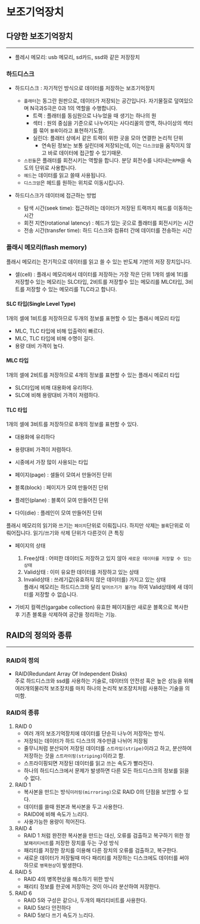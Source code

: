 # 보조기억장치
## 다양한 보조기억장치
- - -
- 플레시 메모리: usb 메모리, sd카드, ssd와 같은 저장장치
### 하드디스크
- 하드디스크 : 자기적인 방식으로 데이터를 저장하는 보조기억장치  
  - `플래터`는 동그란 원판으로, 데이터가 저장되는 공간입니다. 자기물질로 덮여있으며 N극과S극은 0과 1의 역할을 수행합니다.  
    - 트랙 : 플래터를 동심원으로 나누었을 때 생기는 하나의 원
    - 섹터 : 원의 중심을 기준으로 나누어지는 사다리꼴의 영역, 하나이상의 섹터를 묶어 `블록`이라고 표현하기도함.
    - 실린더: 플래터 상에서 같은 트랙이 위한 곳을 모아 연결한 논리적 단위
      - 연속된 정보는 보통 실린더에 저장되는데, 이는 `디스크암`을 움직이지 않고 바로 데이터에 접근할 수 있기때문.
  - `스핀들`은 플래터를 회전시키는 역할을 합니다. 분당 회전수를 나타내는`RPM`을 속도의 단위로 사용합니다.
  - `헤드`는 데이터를 읽고 쓸때 사용됩니다.
  - `디스크암`은 헤드를 원하는 위치로 이동시킵니다.
  

- 하드디스크가 데이터에 접근하는 방법
  - 탐색 시간(seek time): 접근하려는 데이터가 저장된 트랙까지 헤드를 이동하는 시간
  - 회전 지연(rotational latency) : 헤드가 있는 곳으로 플래터를 회전시키는 시간
  - 전송 시간(transfer time): 하드 디스크와 컴퓨터 간에 데이터를 전송하는 시간

### 플래시 메모리(flash memory)
플래시 메모리는 전기적으로 데이터를 읽고 쓸 수 있는 반도체 기반의 저장 장치입니다.
- 셀(cell) : 플래시 메모리에서 데이터를 저장하는 가장 작은 단위
1개의 셀에 1티를 저장할수 있는 메모리는 SLC타입, 2비트를 저장할수 있는 메모리를 MLC타입, 3비트를 저장할 수 있는 메모리를 TLC라고 합니다.

#### SLC 타입(Single Level Type)
1개의 셀에 1비트를 저장하므로 두개의 정보를 표현할 수 있는 플래시 메모리 타입
- MLC, TLC 타입에 비해 입출력이 빠르다.
- MLC, TLC 타입에 비해 수명이 길다.
- 용량 대비 가격이 높다.

#### MLC 타입
1개의 셀에 2비트를 저장하므로 4개의 정보를 표현할 수 있는 플래시 메로리 타입
- SLC타입에 비해 대용화에 유리하다.
- SLC에 비해 용량대비 가격이 저렴하다.

#### TLC 타입
1개의 셀에 3비트를 저장하므로 8개의 정보를 표현할 수 있다.
- 대용화에 유리하다
- 용량대비 가격이 저렴하다.
- 시중에서 가장 많이 사용되는 타입

- 페이지(page) : 셀들이 모여서 만들어진 단위
- 블록(block) : 페이지가 모여 만들어진 단위
- 플레인(plane) : 블록이 모여 만들어진 단위
- 다이(die) : 플레인이 모여 만들어진 단위  

플래시 메모리의 읽기와 쓰기는 `페이지`단위로 이뤄집니다. 하지만 삭제는 `블록`단위로 이뤄어집니다. 읽기/쓰기와 삭제 단위가 다른것이 큰 특징
- 페이지의 상태
  1. Free상태 : 어떠한 데이터도 저장하고 있지 않아 `새로운 데이터를 저장할 수 있는 상태`
  2. Valid상태 : 이미 유요한 데이터를 저장하고 있는 상태
  3. Invalid상태 : 쓰레기값(유효하지 않은 데이터를) 가지고 있는 상태  
플래시 메모리는 하드디스크와 달리 `덮어쓰기가 불가능` 하여 Valid상태에 새 데이터를 저장할 수 없습니다.

- 가비지 컬렉션(gargabe collection)
유효한 페이지들만 새로운 블록으로 복사한 후 기존 블록을 삭제하여 공간을 정리하는 기능.

## RAID의 정의와 종류
- - -
### RAID의 정의
- RAID(Redundant Array Of Independent Disks)  
주로 하드디스크와 ssd를 사용하는 기술로, 데이터의 안전성 혹은 높은 성능을 위해 여러개의물리적 보조장치를 마치 하나의 논리적 보조장치처럼 사용하는 기술을 의미함.  

### RAID의 종류
1. RAID 0
   - 여러 개의 보조기억장치에 데이터를 단순히 나누어 저장하는 방식.
   - 저장되는 데이터가 하드 디스크의 개수만큼 나뉘어 저장됨
   - 줄무니처럼 분산되어 저장된 데이터를 `스트라입(stripe)`이라고 하고, 분산하여 저장하는 것을 `스트라이핑(striping)`이라고 함.
   - 스프라이핑되면 저장된 데이터를 읽고 쓰는 속도가 빨라진다.
   - 하나의 하드디스크에서 문제가 발생하면 다른 모든 하드디스크의 정보를 읽을 수 없다.
2. RAID 1
    - 복사본을 만드는 방식`미러링(mirroring)`으로 RAID 0의 단점을 보안할 수 있다.
    - 데이터를 쓸때 원본과 복사본을 두고 사용한다.
    - RAID0에 비해 속도가 느리다.
    - 사용가능한 용량이 적어진다.
3. RAID 4
    - RAID 1 처럼 완전한 복사본을 만드는 대신, 오류를 검출하고 복구하기 위한 정보`패리티비트`를 저장한 장치를 두는 구성 방식
    - 패리티를 저장한 장치를 이용해 다른 장치의 오류를 검출하고, 복구한다.
    - 새로운 데이터가 저장될때 마다 패리티를 저장하는 디스크에도 데이터를 써야하므로 `병목현상`이 발생한다.
4. RAID 5
   - RAID 4의 병목현상을 해소하기 위한 방식
   - 패리티 정보를 한곳에 저장하는 것이 아니라 분산하여 저장한다.
5. RAID 6
   - RAID 5와 구성은 같으나, 두개의 패리티비트를 사용한다. 
   - RAID 5보다 안전하다
   - RAID 5보다 쓰기 속도가 느리다.